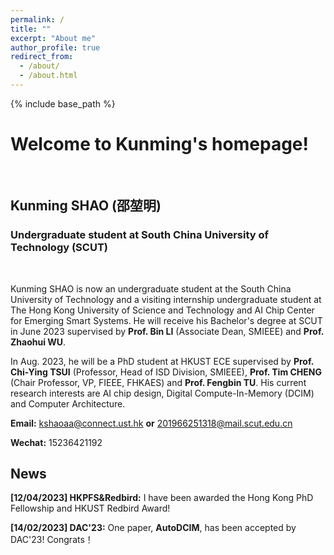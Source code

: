 ```yaml
---
permalink: /
title: ""
excerpt: "About me"
author_profile: true
redirect_from: 
  - /about/
  - /about.html
---
```



{% include base_path %}
# Welcome to Kunming's homepage!
&emsp;
## Kunming SHAO (邵堃明)
### Undergraduate student at South China University of Technology (SCUT)
&emsp;

Kunming SHAO is now an undergraduate student at the South China University of Technology and a visiting internship undergraduate student at The Hong Kong University of Science and Technology and AI Chip Center for Emerging Smart Systems. He will receive his Bachelor's degree at SCUT in June 2023 supervised by **Prof. Bin LI** (Associate Dean, SMIEEE) and **Prof. Zhaohui WU**.

In Aug. 2023, he will be a PhD student at HKUST ECE supervised by **Prof. Chi-Ying TSUI** (Professor, Head of ISD Division, SMIEEE), **Prof. Tim CHENG** (Chair Professor, VP, FIEEE, FHKAES) and **Prof. Fengbin TU**. His current research interests are AI chip design, Digital Compute-In-Memory (DCIM) and Computer Architecture.


**Email:** kshaoaa@connect.ust.hk **or** 201966251318@mail.scut.edu.cn

**Wechat:** 15236421192


## News
**[12/04/2023] HKPFS&Redbird:** I have been awarded the Hong Kong PhD Fellowship and HKUST Redbird Award!

**[14/02/2023] DAC'23:** One paper, **AutoDCIM**, has been accepted by DAC'23! Congrats！
